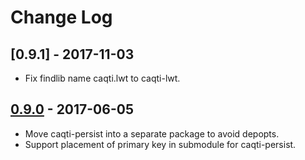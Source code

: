 # Change Log

## [0.9.1] - 2017-11-03

- Fix findlib name caqti.lwt to caqti-lwt.

## [0.9.0] - 2017-06-05

- Move caqti-persist into a separate package to avoid depopts.
- Support placement of primary key in submodule for caqti-persist.

[0.9.0]: https://github.com/paurkedal/episql/compare/0.8.8...v0.9.0
